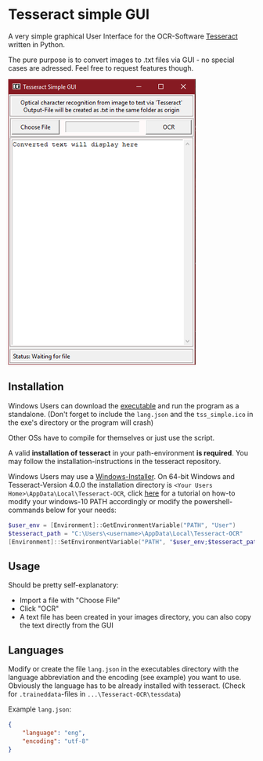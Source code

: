# Tesseract simple GUI

A very simple graphical User Interface for the OCR-Software [Tesseract](https://github.com/tesseract-ocr/tesseract) written in Python.

The pure purpose is to convert images to .txt files via GUI - no special cases are adressed. Feel free to request features though.

![Example Screenshot](/screenshot/tss_simple_screen01.png?raw=true "Screenshot")

## Installation

Windows Users can download the [executable](https://github.com/oryon-dominik/tesseract_simple_gui/blob/master/tss_simple.exe) and run the program as a standalone. (Don't forget to include the `lang.json` and the `tss_simple.ico` in the exe's directory or the program will crash)

Other OSs have to compile for themselves or just use the script.

A valid **installation of tesseract** in your path-environment **is required**.
You may follow the installation-instructions in the tesseract repository.

Windows Users may use a [Windows-Installer](https://github.com/UB-Mannheim/tesseract/wiki).
On 64-bit Windows and Tesseract-Version 4.0.0 the installation directory is `<Your Users Home>\AppData\Local\Tesseract-OCR`,
click [here](https://www.architectryan.com/2018/03/17/add-to-the-path-on-windows-10/) for a tutorial on how-to modify your windows-10 PATH accordingly or modify the powershell-commands below for your needs:

```powershell
$user_env = [Environment]::GetEnvironmentVariable("PATH", "User")
$tesseract_path = "C:\Users\<username>\AppData\Local\Tesseract-OCR"
[Environment]::SetEnvironmentVariable("PATH", "$user_env;$tesseract_path", "User")
```

## Usage

Should be pretty self-explanatory:

- Import a file with "Choose File"
- Click "OCR"
- A text file has been created in your images directory, you can also copy the text directly from the GUI

## Languages

Modify or create the file `lang.json` in the executables directory with the language abbreviation and the encoding (see example) you want to use.
Obviously the language has to be already installed with tesseract. (Check for `.traineddata`-files in `...\Tesseract-OCR\tessdata`)

Example `lang.json`:

```lang.json
{
    "language": "eng",
    "encoding": "utf-8"
}
```
